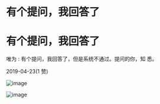 # 有个提问，我回答了

# 有个提问，我回答了

唯为 : 有个提问，我回答了，但是系统不通过。提问的你，知 悉。

2019-04-23(1 赞)

![image](img/Image_193.png)

![image](img/Image_194.png)